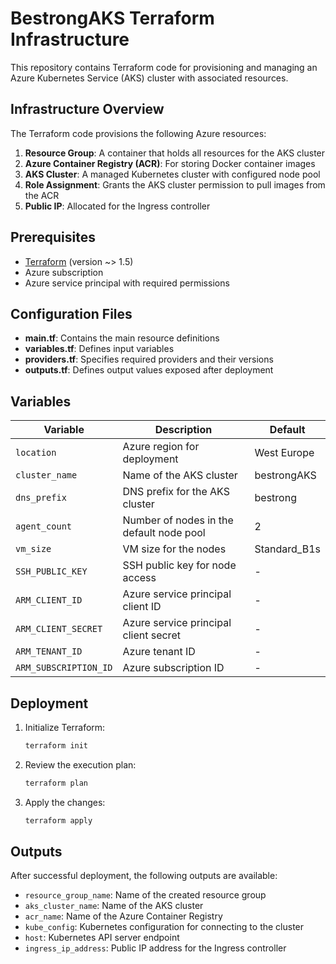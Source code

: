 # BestrongAKS Terraform Infrastructure

This repository contains Terraform code for provisioning and managing an Azure Kubernetes Service (AKS) cluster with associated resources.

## Infrastructure Overview

The Terraform code provisions the following Azure resources:

1. **Resource Group**: A container that holds all resources for the AKS cluster
2. **Azure Container Registry (ACR)**: For storing Docker container images
3. **AKS Cluster**: A managed Kubernetes cluster with configured node pool
4. **Role Assignment**: Grants the AKS cluster permission to pull images from the ACR
5. **Public IP**: Allocated for the Ingress controller

## Prerequisites

- [Terraform](https://www.terraform.io/) (version ~> 1.5)
- Azure subscription
- Azure service principal with required permissions

## Configuration Files

- **main.tf**: Contains the main resource definitions
- **variables.tf**: Defines input variables
- **providers.tf**: Specifies required providers and their versions
- **outputs.tf**: Defines output values exposed after deployment

## Variables

| Variable | Description | Default |
|----------|-------------|---------|
| `location` | Azure region for deployment | West Europe |
| `cluster_name` | Name of the AKS cluster | bestrongAKS |
| `dns_prefix` | DNS prefix for the AKS cluster | bestrong |
| `agent_count` | Number of nodes in the default node pool | 2 |
| `vm_size` | VM size for the nodes | Standard_B1s |
| `SSH_PUBLIC_KEY` | SSH public key for node access | - |
| `ARM_CLIENT_ID` | Azure service principal client ID | - |
| `ARM_CLIENT_SECRET` | Azure service principal client secret | - |
| `ARM_TENANT_ID` | Azure tenant ID | - |
| `ARM_SUBSCRIPTION_ID` | Azure subscription ID | - |

## Deployment

1. Initialize Terraform:
   ```bash
   terraform init
   ```

2. Review the execution plan:
   ```bash
   terraform plan
   ```

3. Apply the changes:
   ```bash
   terraform apply
   ```

## Outputs

After successful deployment, the following outputs are available:

- `resource_group_name`: Name of the created resource group
- `aks_cluster_name`: Name of the AKS cluster
- `acr_name`: Name of the Azure Container Registry
- `kube_config`: Kubernetes configuration for connecting to the cluster
- `host`: Kubernetes API server endpoint
- `ingress_ip_address`: Public IP address for the Ingress controller